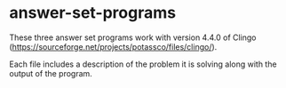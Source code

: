 # answer-set-programs

These three answer set programs work with version 4.4.0 of Clingo (https://sourceforge.net/projects/potassco/files/clingo/).

Each file includes a description of the problem it is solving along with the output of the program. 
